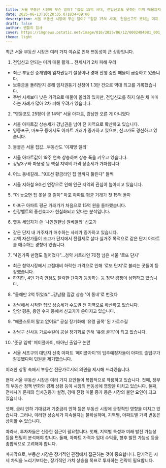 ```yaml
---
title: 서울 부동산 시장에 무슨 일이? "집값 15억 시대, 전입신고도 못하는 미끼 매물까지"
date: 2025-06-13T10:20:35.071834+09:00
description: 서울 부동산 시장에 무슨 일이? "집값 15억 시대, 전입신고도 못하는 미끼 매물까지"
draft: false
author: 벤틀리 집사
cover: https://imgnews.pstatic.net/image/016/2025/06/12/0002484081_001_20250612160112027.png
theme: light
---
```


최근 서울 부동산 시장은 여러 가지 이슈로 인해 변동성이 큰 상황입니다. 

1. 전입신고 안되는 미끼 매물 활개… 전세사기 2차 피해 우려 
- 최근 부동산 중개앱에 임차권등기 설정이나 경매 진행 중인 매물이 급증하고 있습니다. 
- 보증금을 돌려받지 못해 임차권등기 신청이 1.3만 건으로 역대 최고를 기록했습니다. 
- 주변 시세보다 낮은 가격으로 매물이 올라와 있지만, 전입신고를 하지 않은 채 매매하는 사례가 많아 2차 피해 우려가 있습니다.

2. “영등포도 25평이 곧 14억” 서울 아파트, 강남만 오른 게 아니었다 
- 서울 아파트값 상승세가 강남권을 넘어 전 지역으로 확산하고 있습니다. 
- 영등포구, 마포구 등에서도 아파트 거래가 증가하고 있으며, 신고가도 경신하고 있습니다.

3. 불붙은 서울 집값…부동산도 '이재명 랠리'
- 서울 아파트값이 19주 연속 상승하며 상승 폭을 키우고 있습니다. 
- 강남3구와 마용성 등 핵심 지역의 가격 상승세가 가파릅니다.

4. 어느 동네길래…"9호선 황금라인 집 앞까지 뚫린다" 들썩 
- 서울 지하철 9호선 연장으로 인해 인근 지역의 관심이 높아지고 있습니다.

5. “더 늦으면 집 못살 것 같아” 마포 아파트 평균 거래가 첫 15억 돌파 
- 마포구 아파트 평균 거래가가 처음으로 15억 원을 돌파했습니다. 
- 한강벨트의 풍선효과가 현실화되고 있다는 분석입니다.

6. 옆동 세입자가 쓴 ‘나인원한남·원베일리’ 신고가 
- 같은 단지 내 거주자가 매수하는 사례가 증가하고 있습니다. 
- 고액 자산가들이 초고가 단지에서 전월세로 살다 실거주 목적으로 같은 단지 아파트를 매수하는 경향이 있습니다.

7. "4인가족 만점도 떨어졌다"…청약 커트라인 70점 넘은 서울 '로또 단지'
- 최근 청약시장에서 고점대비 하락한 가격으로 인해 '로또 단지'로 불리는 곳들이 등장했습니다. 
- 하지만, 4인 가족 만점도 탈락한 단지가 등장하는 등 청약 경쟁이 심화하고 있습니다.

8. "올해만 2억 뛰었죠"…강남發 집값 상승 '이 동네'로 번졌다 
- 강남에서 시작한 집값 상승세가 수도권 전 지역으로 확산하고 있습니다. 
- 안양 평촌, 용인 수지 등에서 신고가가 쏟아지고 있습니다.

9. “애플스토어 말고 없어요” 공실 장기화에 ‘유령 골목’ 된 가로수길 
- 강남구 신사동 가로수길이 공실 장기화로 인해 '유령 골목'이 되고 있습니다.

10. '준공 임박' 메이플자이, 때아닌 출입구 논란 
- 서울 서초구의 대단지 신축 아파트 '메이플자이'의 입주예정자들이 아파트 출입구가 잘못됐다며 민원을 제기했습니다.

이러한 상황 속에서 부동산 전문가로서의 의견을 제시해 드리겠습니다.

현재 서울 부동산 시장은 여러 가지 요인들이 복합적으로 작용하고 있습니다. 
첫째, 정부의 부동산 정책 변화와 경제 상황 등이 시장의 변동성에 영향을 미치고 있습니다. 
둘째, 전세사기 문제와 임차권등기 설정, 경매 진행 매물 증가 등은 시장의 불안 요인이 되고 있습니다.

셋째, 금리 인하 기대감과 기준금리 인하 등은 부동산 시장에 긍정적인 영향을 미치고 있습니다. 
그러나, 이러한 상승세가 지속될지는 불확실하며, 지역별, 아파트별 가격 변동은 상이할 수 있습니다.

따라서, 투자자들은 신중한 접근이 필요합니다. 
첫째, 지역별 특성과 미래 발전 가능성 등을 면밀히 분석해야 합니다. 
둘째, 아파트 가격과 임대 수익률, 향후 발전 가능성 등을 종합적으로 고려해야 합니다.

마지막으로, 부동산 시장은 장기적인 관점에서 접근하는 것이 중요합니다. 
단기적인 시세 차익을 노리기보다는, 장기적인 가치 상승을 목표로 투자하는 전략이 필요합니다.
